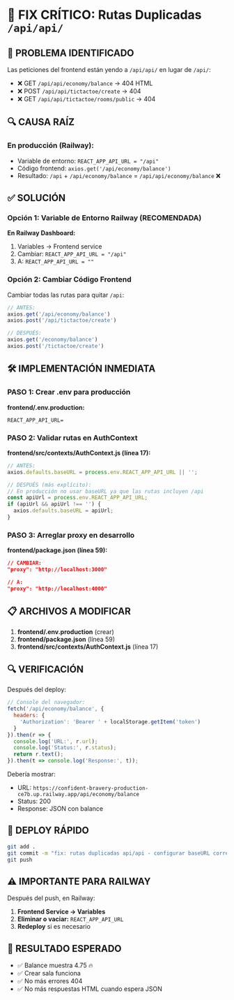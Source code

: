 # 🚨 FIX CRÍTICO: Rutas Duplicadas `/api/api/`

## 🔴 PROBLEMA IDENTIFICADO

Las peticiones del frontend están yendo a `/api/api/` en lugar de `/api/`:
- ❌ GET `/api/api/economy/balance` → 404 HTML
- ❌ POST `/api/api/tictactoe/create` → 404
- ❌ GET `/api/api/tictactoe/rooms/public` → 404

## 🔍 CAUSA RAÍZ

### En producción (Railway):
- Variable de entorno: `REACT_APP_API_URL = "/api"`
- Código frontend: `axios.get('/api/economy/balance')`
- Resultado: `/api` + `/api/economy/balance` = `/api/api/economy/balance` ❌

## ✅ SOLUCIÓN

### Opción 1: Variable de Entorno Railway (RECOMENDADA)

**En Railway Dashboard:**
1. Variables → Frontend service
2. Cambiar: `REACT_APP_API_URL = "/api"` 
3. A: `REACT_APP_API_URL = ""`

### Opción 2: Cambiar Código Frontend

Cambiar todas las rutas para quitar `/api`:

```javascript
// ANTES:
axios.get('/api/economy/balance')
axios.post('/api/tictactoe/create')

// DESPUÉS:
axios.get('/economy/balance')
axios.post('/tictactoe/create')
```

## 🛠️ IMPLEMENTACIÓN INMEDIATA

### PASO 1: Crear .env para producción

**frontend/.env.production:**
```
REACT_APP_API_URL=
```

### PASO 2: Validar rutas en AuthContext

**frontend/src/contexts/AuthContext.js (línea 17):**
```javascript
// ANTES:
axios.defaults.baseURL = process.env.REACT_APP_API_URL || '';

// DESPUÉS (más explícito):
// En producción no usar baseURL ya que las rutas incluyen /api
const apiUrl = process.env.REACT_APP_API_URL;
if (apiUrl && apiUrl !== '') {
  axios.defaults.baseURL = apiUrl;
}
```

### PASO 3: Arreglar proxy en desarrollo

**frontend/package.json (línea 59):**
```json
// CAMBIAR:
"proxy": "http://localhost:3000"

// A:
"proxy": "http://localhost:4000"
```

## 📋 ARCHIVOS A MODIFICAR

1. **frontend/.env.production** (crear)
2. **frontend/package.json** (línea 59)
3. **frontend/src/contexts/AuthContext.js** (línea 17)

## 🔍 VERIFICACIÓN

Después del deploy:

```javascript
// Console del navegador:
fetch('/api/economy/balance', {
  headers: {
    'Authorization': 'Bearer ' + localStorage.getItem('token')
  }
}).then(r => {
  console.log('URL:', r.url);
  console.log('Status:', r.status);
  return r.text();
}).then(t => console.log('Response:', t));
```

Debería mostrar:
- URL: `https://confident-bravery-production-ce7b.up.railway.app/api/economy/balance`
- Status: 200
- Response: JSON con balance

## 🚀 DEPLOY RÁPIDO

```bash
git add .
git commit -m "fix: rutas duplicadas api/api - configurar baseURL correctamente"
git push
```

## ⚠️ IMPORTANTE PARA RAILWAY

Después del push, en Railway:

1. **Frontend Service → Variables**
2. **Eliminar o vaciar:** `REACT_APP_API_URL`
3. **Redeploy** si es necesario

## 🎯 RESULTADO ESPERADO

- ✅ Balance muestra 4.75 🔥
- ✅ Crear sala funciona
- ✅ No más errores 404
- ✅ No más respuestas HTML cuando espera JSON
